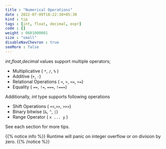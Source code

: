 ```yaml
---
title : "Numerical Operations"
date : 2022-07-09T18:22:30+05:30
kind : tip 
tags : [int, float, decimal, expr]
code : [] 
weight : 0601000001 
size : "small" 
disableNavChevron : true
seeMore : false
---
```


*int*,*float*,*decimal* values support multiple operators;

* Multiplicative ( `*`, `/`, `%` )
* Additive (`+`, `-`)
* Relational Operations ( `<`, `>`, `<=`, `>=`)  
* Equality ( `==`, `!=`, `===`, `!===`)

Additionally, *int* type supports following operations

* Shift Operations ( `<<`,`>>`, `>>>`)
* Binary bitwise (`&`, `^`, `|`)
* Range Operator ( `x ... y` )
  
See each section for more tips.

{{% notice info %}}
Runtime will panic on integer overflow or on division by zero.
{{% /notice %}}
<!--more-->